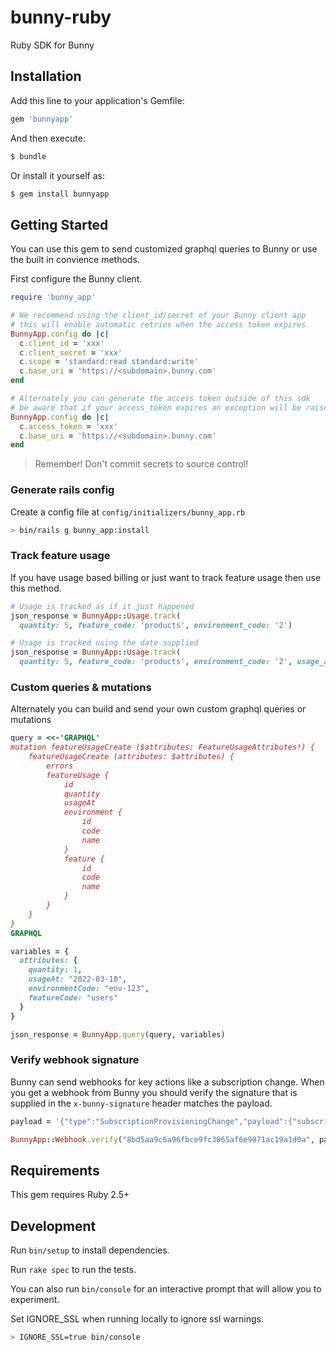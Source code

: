 # bunny-ruby

Ruby SDK for Bunny

## Installation

Add this line to your application's Gemfile:

```ruby
gem 'bunnyapp'
```

And then execute:

```sh
$ bundle
```

Or install it yourself as:

```sh
$ gem install bunnyapp
```

## Getting Started

You can use this gem to send customized graphql queries to Bunny or use the built in convience methods.

First configure the Bunny client.

```ruby
require 'bunny_app'

# We recommend using the client_id/secret of your Bunny client app
# this will enable automatic retries when the access token expires
BunnyApp.config do |c|
  c.client_id = 'xxx'
  c.client_secret = 'xxx'
  c.scope = 'standard:read standard:write'
  c.base_uri = 'https://<subdomain>.bunny.com'
end

# Alternately you can generate the access token outside of this sdk
# be aware that if your access_token expires an exception will be raised
BunnyApp.config do |c|
  c.access_token = 'xxx'
  c.base_uri = 'https://<subdomain>.bunny.com'
end
```

> Remember! Don't commit secrets to source control!

### Generate rails config

Create a config file at `config/initializers/bunny_app.rb`

```sh
> bin/rails g bunny_app:install
```

### Track feature usage

If you have usage based billing or just want to track feature usage then use this method.

```ruby
# Usage is tracked as if it just happened
json_response = BunnyApp::Usage.track(
  quantity: 5, feature_code: 'products', environment_code: '2')

# Usage is tracked using the date supplied
json_response = BunnyApp::Usage.track(
  quantity: 5, feature_code: 'products', environment_code: '2', usage_at: '2022-03-10')
```

### Custom queries & mutations

Alternately you can build and send your own custom graphql queries or mutations

```ruby
query = <<-'GRAPHQL'
mutation featureUsageCreate ($attributes: FeatureUsageAttributes!) {
    featureUsageCreate (attributes: $attributes) {
        errors
        featureUsage {
            id
            quantity
            usageAt
            environment {
                id
                code
                name
            }
            feature {
                id
                code
                name
            }
        }
    }
}
GRAPHQL

variables = {
  attributes: {
    quantity: 1,
    usageAt: "2022-03-10",
    environmentCode: "env-123",
    featureCode: "users"
  }
}

json_response = BunnyApp.query(query, variables)
```

### Verify webhook signature

Bunny can send webhooks for key actions like a subscription change. When you get a webhook from Bunny you should verify the signature that is supplied in the `x-bunny-signature` header matches the payload.

```ruby
payload = '{"type":"SubscriptionProvisioningChange","payload":{"subscription":{"id":27,"state":"trial","trial_start_date":"2022-06-04","trial_end_date":"2022-06-18","start_date":null,"end_date":null,"auto_renew":false,"account":{"id":33,"name":"Ondricka, Flatley and Kessler"},"environment":null,"product":{"code":"stealth","name":"Stealth","description":null,"sku":null},"features":[{"code":"users","quantity":1},{"code":"crm","quantity":null}]}}}'

BunnyApp::Webhook.verify("8bd5aa9c6a96fbce9fc3065af6e9871ac19a1d0a", payload, "secret-key")
```

## Requirements

This gem requires Ruby 2.5+

## Development

Run `bin/setup` to install dependencies.

Run `rake spec` to run the tests.

You can also run `bin/console` for an interactive prompt that will allow you to experiment.

Set IGNORE_SSL when running locally to ignore ssl warnings.

```sh
> IGNORE_SSL=true bin/console
```
